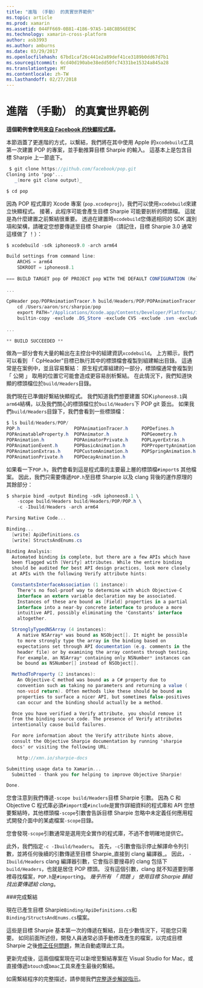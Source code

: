 ```yaml
---
title: "進階 （手動） 的真實世界範例"
ms.topic: article
ms.prod: xamarin
ms.assetid: 044FF669-0B81-4186-97A5-148C8B56EE9C
ms.technology: xamarin-cross-platform
author: asb3993
ms.author: amburns
ms.date: 03/29/2017
ms.openlocfilehash: 67bd1caf26c441e2a89def41ce3189b0dd67d7b1
ms.sourcegitcommit: 6cd40d190abe38edd50fc74331be15324a845a28
ms.translationtype: MT
ms.contentlocale: zh-TW
ms.lasthandoff: 02/27/2018
---
```

# <a name="advanced-manual-real-world-example"></a>進階 （手動） 的真實世界範例


**這個範例會使用[來自 Facebook 的快顯程式庫](https://github.com/facebook/pop)。**


本節涵蓋了更進階的方式，以繫結，我們將在其中使用 Apple 的`xcodebuild`工具第一次建置 POP 的專案，並手動推算目標 Sharpie 的輸入。 這基本上是包含目標 Sharpie 上一節底下。

```csharp
 $ git clone https://github.com/facebook/pop.git
Cloning into 'pop'...
   _(more git clone output)_

$ cd pop
```

因為 POP 程式庫的 Xcode 專案 (`pop.xcodeproj`)，我們可以使用`xcodebuild`來建立快顯程式。 接著，此程序可能會產生目標 Sharpie 可能要剖析的標頭檔。 這就是為什麼建置之前繫結很重要。 透過在建置時`xcodebuild`您傳遞相同的 SDK 識別項和架構，請確定您想要傳遞至目標 Sharpie （請記住，目標 Sharpie 3.0 通常這樣做了 ！）：

```csharp
$ xcodebuild -sdk iphoneos9.0 -arch arm64

Build settings from command line:
    ARCHS = arm64
    SDKROOT = iphoneos8.1
 
=== BUILD TARGET pop OF PROJECT pop WITH THE DEFAULT CONFIGURATION (Release) ===
 
...
 
CpHeader pop/POPAnimationTracer.h build/Headers/POP/POPAnimationTracer.h
    cd /Users/aaron/src/sharpie/pop
    export PATH="/Applications/Xcode.app/Contents/Developer/Platforms/iPhoneOS.platform/Developer/usr/bin:/Applications/Xcode.app/Contents/Developer/usr/bin:/Users/aaron/bin::/usr/local/bin:/usr/bin:/bin:/usr/sbin:/sbin:/opt/X11/bin:/usr/local/git/bin:/Users/aaron/.rvm/bin"
    builtin-copy -exclude .DS_Store -exclude CVS -exclude .svn -exclude .git -exclude .hg -strip-debug-symbols -strip-tool /Applications/Xcode.app/Contents/Developer/Toolchains/XcodeDefault.xctoolchain/usr/bin/strip -resolve-src-symlinks /Users/aaron/src/sharpie/pop/pop/POPAnimationTracer.h /Users/aaron/src/sharpie/pop/build/Headers/POP
 
...
 
** BUILD SUCCEEDED **
```

做為一部分會有大量的輸出在主控台中的組建資訊`xcodebuild`。 上方顯示，我們可以看到 「 CpHeader"目標已執行其中的標頭檔會複製到組建輸出目錄。 這通常是在案例中，並且容易繫結： 原生程式庫組建的一部分，標頭檔通常會複製到 「 公開 」 取用的位置它可能會造成更容易剖析繫結。 在此情況下，我們知道快顯的標頭檔位於`build/Headers`目錄。

我們現在已準備好繫結快顯程式。 我們知道我們想要建置 SDK`iphoneos8.1`與`arm64`結構，以及我們關心的標頭檔位於`build/Headers`下 POP git 簽出。 如果我們`build/Headers`目錄下，我們會看到一些標頭檔：

```csharp
$ ls build/Headers/POP/
POP.h                    POPAnimationTracer.h     POPDefines.h
POPAnimatableProperty.h  POPAnimator.h            POPGeometry.h
POPAnimation.h           POPAnimatorPrivate.h     POPLayerExtras.h
POPAnimationEvent.h      POPBasicAnimation.h      POPPropertyAnimation.h
POPAnimationExtras.h     POPCustomAnimation.h     POPSpringAnimation.h
POPAnimationPrivate.h    POPDecayAnimation.h
```

如果看一下`POP.h`，我們會看到這是程式庫的主要最上層的標頭檔`#import`s 其他檔案。 因此，我們只需要傳遞`POP.h`至目標 Sharpie 以及 clang 背後的運作原理的其餘部分：

```csharp
$ sharpie bind -output Binding -sdk iphoneos8.1 \
    -scope build/Headers build/Headers/POP/POP.h \
    -c -Ibuild/Headers -arch arm64

Parsing Native Code...

Binding...
  [write] ApiDefinitions.cs
  [write] StructsAndEnums.cs

Binding Analysis:
  Automated binding is complete, but there are a few APIs which have
  been flagged with [Verify] attributes. While the entire binding
  should be audited for best API design practices, look more closely
  at APIs with the following Verify attribute hints:

  ConstantsInterfaceAssociation (1 instance):
    There's no fool-proof way to determine with which Objective-C
    interface an extern variable declaration may be associated.
    Instances of these are bound as [Field] properties in a partial
    interface into a near-by concrete interface to produce a more
    intuitive API, possibly eliminating the 'Constants' interface
    altogether.

  StronglyTypedNSArray (4 instances):
    A native NSArray* was bound as NSObject[]. It might be possible
    to more strongly type the array in the binding based on
    expectations set through API documentation (e.g. comments in the
    header file) or by examining the array contents through testing.
    For example, an NSArray* containing only NSNumber* instances can
    be bound as NSNumber[] instead of NSObject[].

  MethodToProperty (2 instances):
    An Objective-C method was bound as a C# property due to
    convention such as taking no parameters and returning a value (
    non-void return). Often methods like these should be bound as
    properties to surface a nicer API, but sometimes false-positives
    can occur and the binding should actually be a method.

  Once you have verified a Verify attribute, you should remove it
  from the binding source code. The presence of Verify attributes
  intentionally cause build failures.

  For more information about the Verify attribute hints above,
  consult the Objective Sharpie documentation by running 'sharpie
  docs' or visiting the following URL:

    http://xmn.io/sharpie-docs

Submitting usage data to Xamarin...
  Submitted - thank you for helping to improve Objective Sharpie!

Done.
```

您會注意到我們傳遞`-scope build/Headers`目標 Sharpie 引數。 因為 C 和 Objective C 程式庫必須`#import`或`#include`是實作詳細資料的程式庫和 API 您想要繫結時，其他標頭檔`-scope`引數會告訴目標 Sharpie 忽略中未定義任何應用程式開發介面中的某處檔案`-scope`目錄。

您會發現`-scope`引數通常是選用完全實作的程式庫，不過不會明確地提供它。

此外，我們指定`-c -Ibuild/headers`。 首先，`-c`引數會指示停止解譯命令列引數，並將任何後續的引數傳遞至目標 Sharpie_直接到 clang 編譯器_。 因此， `-Ibuild/Headers` clang 編譯器引數，它會指示要搜尋的 clang 包括下`build/Headers`，也就是居住 POP 標頭。 沒有這個引數，clang 就不知道要到哪裡尋找檔案，`POP.h`是`#import`ing。 _幾乎所有 「 問題 」 使用目標 Sharpie 歸結找出要傳遞給 clang_。

###<a name="completing-the-binding"></a>完成繫結

現在已產生目標 Sharpie`Binding/ApiDefinitions.cs`和`Binding/StructsAndEnums.cs`檔案。

這些是目標 Sharpie 基本第一次的傳遞在繫結，且在少數情況下，可能您只需要。 如同前面所述但，開發人員通常必須手動修改產生的檔案，以完成目標 Sharpie 之後[修正任何問題](~/cross-platform/macios/binding/objective-sharpie/platform/apidefinitions-structsandenums.md)，無法自動處理此工具。

更新完成後，這兩個檔案現在可以新增至繫結專案在 Visual Studio for Mac，或直接傳遞`btouch`或`bmac`工具來產生最後的繫結。

如需繫結程序的完整描述，請參閱我們[完整逐步解說指示](~/ios/platform/binding-objective-c/walkthrough.md)。

